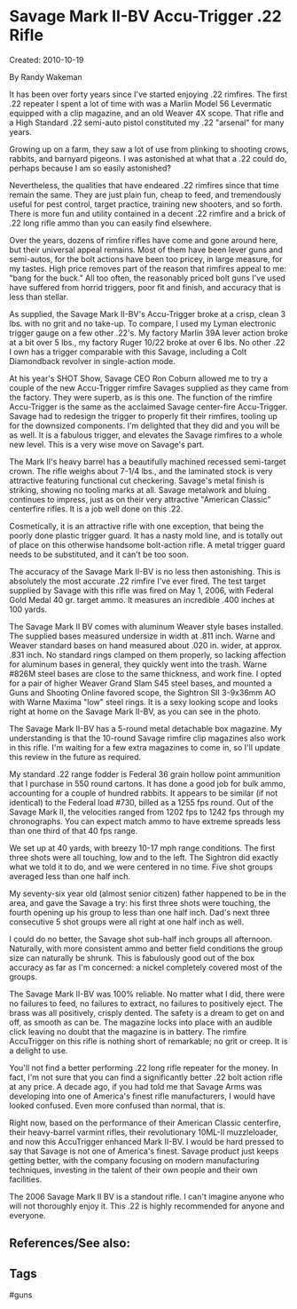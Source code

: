 # Savage Mark II-BV Accu-Trigger .22 Rifle
Created: 2010-10-19

By Randy Wakeman

It has been over forty years since I've started enjoying .22 rimfires. The first .22 repeater I spent a lot of time with was a Marlin Model 56 Levermatic equipped with a clip magazine, and an old Weaver 4X scope. That rifle and a High Standard .22 semi-auto pistol constituted my .22 "arsenal" for many years.

Growing up on a farm, they saw a lot of use from plinking to shooting crows, rabbits, and barnyard pigeons. I was astonished at what that a .22 could do, perhaps because I am so easily astonished?

Nevertheless, the qualities that have endeared .22 rimfires since that time remain the same. They are just plain fun, cheap to feed, and tremendously useful for pest control, target practice, training new shooters, and so forth. There is more fun and utility contained in a decent .22 rimfire and a brick of .22 long rifle ammo than you can easily find elsewhere.

Over the years, dozens of rimfire rifles have come and gone around here, but their universal appeal remains. Most of them have been lever guns and semi-autos, for the bolt actions have been too pricey, in large measure, for my tastes. High price removes part of the reason that rimfires appeal to me: "bang for the buck." All too often, the reasonably priced bolt guns I've used have suffered from horrid triggers, poor fit and finish, and accuracy that is less than stellar.

As supplied, the Savage Mark II-BV's Accu-Trigger broke at a crisp, clean 3 lbs. with no grit and no take-up. To compare, I used my Lyman electronic trigger gauge on a few other .22's. My factory Marlin 39A lever action broke at a bit over 5 lbs., my factory Ruger 10/22 broke at over 6 lbs. No other .22 I own has a trigger comparable with this Savage, including a Colt Diamondback revolver in single-action mode.

At his year's SHOT Show, Savage CEO Ron Coburn allowed me to try a couple of the new Accu-Trigger rimfire Savages supplied as they came from the factory. They were superb, as is this one. The function of the rimfire Accu-Trigger is the same as the acclaimed Savage center-fire Accu-Trigger. Savage had to redesign the trigger to properly fit their rimfires, tooling up for the downsized components. I'm delighted that they did and you will be as well. It is a fabulous trigger, and elevates the Savage rimfires to a whole new level. This is a very wise move on Savage's part.

The Mark II's heavy barrel has a beautifully machined recessed semi-target crown. The rifle weighs about 7-1/4 lbs., and the laminated stock is very attractive featuring functional cut checkering. Savage's metal finish is striking, showing no tooling marks at all. Savage metalwork and bluing continues to impress, just as on their very attractive "American Classic" centerfire rifles. It is a job well done on this .22.

Cosmetically, it is an attractive rifle with one exception, that being the poorly done plastic trigger guard. It has a nasty mold line, and is totally out of place on this otherwise handsome bolt-action rifle. A metal trigger guard needs to be substituted, and it can't be too soon.

The accuracy of the Savage Mark II-BV is no less then astonishing. This is absolutely the most accurate .22 rimfire I've ever fired. The test target supplied by Savage with this rifle was fired on May 1, 2006, with Federal Gold Medal 40 gr. target ammo. It measures an incredible .400 inches at 100 yards.

The Savage Mark II BV comes with aluminum Weaver style bases installed. The supplied bases measured undersize in width at .811 inch. Warne and Weaver standard bases on hand measured about .020 in. wider, at approx. .831 inch. No standard rings clamped on them properly, so lacking affection for aluminum bases in general, they quickly went into the trash. Warne #826M steel bases are close to the same thickness, and work fine. I opted for a pair of higher Weaver Grand Slam S45 steel bases, and mounted a Guns and Shooting Online favored scope, the Sightron SII 3-9x36mm AO with Warne Maxima "low" steel rings. It is a sexy looking scope and looks right at home on the Savage Mark II-BV, as you can see in the photo.

The Savage Mark II-BV has a 5-round metal detachable box magazine. My understanding is that the 10-round Savage rimfire clip magazines also work in this rifle. I'm waiting for a few extra magazines to come in, so I'll update this review in the future as required.

My standard .22 range fodder is Federal 36 grain hollow point ammunition that I purchase in 550 round cartons. It has done a good job for bulk ammo, accounting for a couple of hundred rabbits. It appears to be similar (if not identical) to the Federal load #730, billed as a 1255 fps round. Out of the Savage Mark II, the velocities ranged from 1202 fps to 1242 fps through my chronographs. You can expect match ammo to have extreme spreads less than one third of that 40 fps range.

We set up at 40 yards, with breezy 10-17 mph range conditions. The first three shots were all touching, low and to the left. The Sightron did exactly what we told it to do, and we were centered in no time. Five shot groups averaged less than one half inch.

My seventy-six year old (almost senior citizen) father happened to be in the area, and gave the Savage a try: his first three shots were touching, the fourth opening up his group to less than one half inch. Dad's next three consecutive 5 shot groups were all right at one half inch as well.

I could do no better, the Savage shot sub-half inch groups all afternoon. Naturally, with more consistent ammo and better field conditions the group size can naturally be shrunk. This is fabulously good out of the box accuracy as far as I'm concerned: a nickel completely covered most of the groups.

The Savage Mark II-BV was 100% reliable. No matter what I did, there were no failures to feed, no failures to extract, no failures to positively eject. The brass was all positively, crisply dented. The safety is a dream to get on and off, as smooth as can be. The magazine locks into place with an audible click leaving no doubt that the magazine is in battery. The rimfire AccuTrigger on this rifle is nothing short of remarkable; no grit or creep. It is a delight to use.

You'll not find a better performing .22 long rifle repeater for the money. In fact, I'm not sure that you can find a significantly better .22 bolt action rifle at any price. A decade ago, if you had told me that Savage Arms was developing into one of America's finest rifle manufacturers, I would have looked confused. Even more confused than normal, that is.

Right now, based on the performance of their American Classic centerfire, their heavy-barrel varmint rifles, their revolutionary 10ML-II muzzleloader, and now this AccuTrigger enhanced Mark II-BV. I would be hard pressed to say that Savage is not one of America's finest. Savage product just keeps getting better, with the company focusing on modern manufacturing techniques, investing in the talent of their own people and their own facilities.

The 2006 Savage Mark II BV is a standout rifle. I can't imagine anyone who will not thoroughly enjoy it. This .22 is highly recommended for anyone and everyone. 



## References/See also:


## Tags
#guns